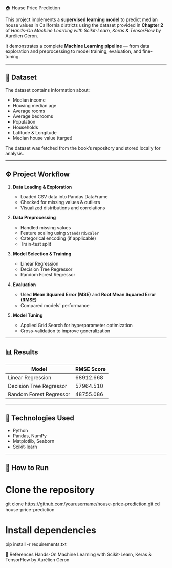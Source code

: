 🏠 House Price Prediction

This project implements a **supervised learning model** to predict median house values in California districts using the dataset provided in **Chapter 2** of *Hands-On Machine Learning with Scikit-Learn, Keras & TensorFlow* by Aurélien Géron.  

It demonstrates a complete **Machine Learning pipeline** — from data exploration and preprocessing to model training, evaluation, and fine-tuning.

---

## 📂 Dataset
The dataset contains information about:
- Median income
- Housing median age
- Average rooms
- Average bedrooms
- Population
- Households
- Latitude & Longitude
- Median house value (target)

The dataset was fetched from the book’s repository and stored locally for analysis.

---

## ⚙️ Project Workflow
1. **Data Loading & Exploration**  
   - Loaded CSV data into Pandas DataFrame  
   - Checked for missing values & outliers  
   - Visualized distributions and correlations  

2. **Data Preprocessing**  
   - Handled missing values  
   - Feature scaling using `StandardScaler`  
   - Categorical encoding (if applicable)  
   - Train-test split  

3. **Model Selection & Training**  
   - Linear Regression  
   - Decision Tree Regressor  
   - Random Forest Regressor  

4. **Evaluation**  
   - Used **Mean Squared Error (MSE)** and **Root Mean Squared Error (RMSE)**  
   - Compared models' performance  

5. **Model Tuning**  
   - Applied Grid Search for hyperparameter optimization  
   - Cross-validation to improve generalization  

---

## 📊 Results
| Model                  | RMSE Score |
|------------------------|------------|
| Linear Regression      | 68912.668  |
| Decision Tree Regressor| 57964.510      |
| Random Forest Regressor| 48755.086      |


---

## 🚀 Technologies Used
- Python  
- Pandas, NumPy  
- Matplotlib, Seaborn  
- Scikit-learn  

---

## 📌 How to Run
# Clone the repository
git clone https://github.com/yourusername/house-price-prediction.git
cd house-price-prediction

# Install dependencies
pip install -r requirements.txt


📖 References
Hands-On Machine Learning with Scikit-Learn, Keras & TensorFlow by Aurélien Géron


